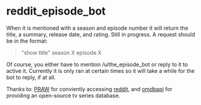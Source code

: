 # reddit_episode_bot
When it is mentioned with a season and episode number it will return the title, a summary, release date, and rating.
Still in progress.  A request should be in the format:

> "show title" season X episode X
  
Of course, you either have to mention /u/the_episode_bot or reply to it to active it.  Currently it is only ran at certain times so it will take a while for the bot to reply, if at all.

Thanks to: [PRAW](https://praw.readthedocs.org/en/v3.1.0/) for conviently accessing [reddit](https://www.reddit.com/), 
and [omdbapi](https://www.omdbapi.com) for providing an open-source tv series database.
